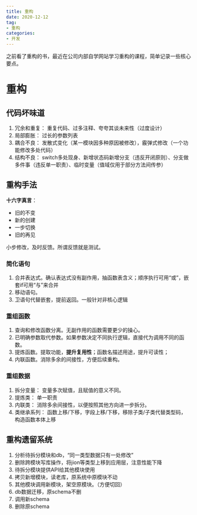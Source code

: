 ```yaml
---
title: 重构
date: 2020-12-12
tag: 
- 重构
categories:
- 开发
---
```

之前看了重构的书，最近在公司内部自学网站学习重构的课程，简单记录一些核心要点。
<!--more-->

# 重构

## 代码坏味道

1. 冗余和重复： 重复代码、过多注释、夸夸其谈未来性（过度设计）
2. 局部膨胀： 过长的参数列表
3. 耦合不良： 发散式变化（某一模块因多种原因被修改），霰弹式修改（一个功能修改多处代码）
4. 结构不良： switch多处现身、新增状态码新增分支（违反开闭原则）、分支做多件事（违反单一职责）、临时变量（值域仅用于部分方法间传参）

## 重构手法

**十六字真言**：

- 旧的不变
- 新的创建
- 一步切换
- 旧的再见

小步修改，及时反馈。所谓反馈就是测试。

### 简化语句

1. 合并表达式。确认表达式没有副作用，抽函数表含义；顺序执行可用“或”，嵌套if可用“与”来合并
2. 移动语句。
3. 卫语句代替嵌套，提前返回。一般针对非核心逻辑

### 重组函数

1. 查询和修改函数分离。无副作用的函数需要更少的操心。
2. 已明确参数取代参数。如果参数决定不同执行逻辑，直接代为调用不同的函数。
3. 提炼函数。提取功能，**提升复用性**；函数名描述用途，提升可读性；
4. 内联函数。消除多余的间接性，方便后续重构。

### 重组数据

1. 拆分变量： 变量多次赋值，且赋值的意义不同。
2. 提炼类： 单一职责
3. 内联类： 消除多余间接性，以便按照其他方向进一步拆分。
4. 类继承系列： 函数上移/下移，字段上移/下移，移除子类/子类代替类型码，构造函数本体上移

## 重构遗留系统

1. 分析待拆分模块和db，“同一类型数据只有一处修改”
2. 删除跨模块写库操作，将jion等类型上移到应用层，注意性能下降
3. 待拆分模块提供API给其他模块使用
4. 拷贝新增模块，读老库，原系统中原模块不动
5. 其他模块调用新模块，架空原模块。（方便切回）
6. db数据迁移，原schema不删
7. 调用新schema
8. 删除原schema

